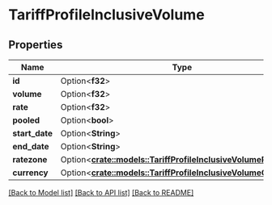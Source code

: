 # TariffProfileInclusiveVolume

## Properties

Name | Type | Description | Notes
------------ | ------------- | ------------- | -------------
**id** | Option<**f32**> |  | [optional]
**volume** | Option<**f32**> |  | [optional]
**rate** | Option<**f32**> |  | [optional]
**pooled** | Option<**bool**> |  | [optional]
**start_date** | Option<**String**> |  | [optional]
**end_date** | Option<**String**> |  | [optional]
**ratezone** | Option<[**crate::models::TariffProfileInclusiveVolumeRatezone**](TariffProfileInclusiveVolume_ratezone.md)> |  | [optional]
**currency** | Option<[**crate::models::TariffProfileInclusiveVolumeCurrency**](TariffProfileInclusiveVolume_currency.md)> |  | [optional]

[[Back to Model list]](../README.md#documentation-for-models) [[Back to API list]](../README.md#documentation-for-api-endpoints) [[Back to README]](../README.md)


